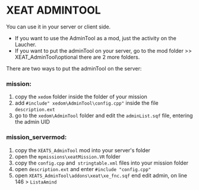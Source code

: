 # XEAT ADMINTOOL

You can use it in your server or client side.

* If you want to use the AdminTool as a mod, just the activity on the Laucher.
* If you want to put the adminTool on your server, go to the mod folder >> XEAT_AdminTool\optional there are 2 more folders.


There are two ways to put the adminTool on the server:

### mission:
1. copy the `xedom` folder inside the folder of your mission
2. add `#include" xedom\AdminTool\config.cpp"` inside the file `description.ext`
3. go to the `xedom\AdminTool` folder and edit the `adminList.sqf` file, entering the admin UID

### mission_servermod:
1. copy the `XEATS_AdminTool` mod into your server's folder
2. open the `mpmissions\xeatMission.VR` folder
3. copy the `config.cpp` and` stringtable.xml` files into your mission folder
4. open `description.ext` and enter `#include "config.cpp"`
5. open `XEATS_AdminTool\addons\xeat\xe_fnc.sqf` end edit admin, on line 146 > `ListaAmind`
